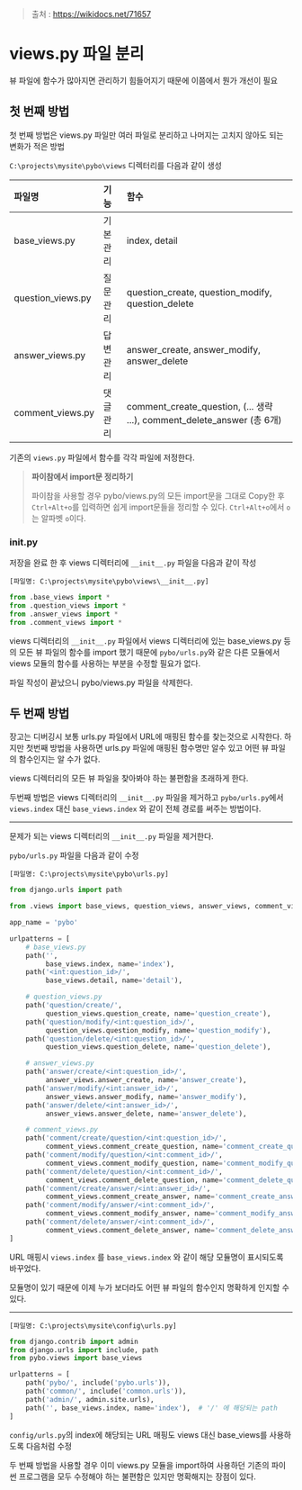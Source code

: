 > 출처 : https://wikidocs.net/71657



# views.py 파일 분리

뷰 파일에 함수가 많아지면 관리하기 힘들어지기 때문에 이쯤에서 뭔가 개선이 필요



## 첫 번째 방법

첫 번째 방법은 views.py 파일만 여러 파일로 분리하고 나머지는 고치지 않아도 되는 변화가 적은 방법

`C:\projects\mysite\pybo\views` 디렉터리를 다음과 같이 생성

| 파일명            | 기능     | 함수                                                         |
| :---------------- | :------- | :----------------------------------------------------------- |
| base_views.py     | 기본관리 | index, detail                                                |
| question_views.py | 질문관리 | question_create, question_modify, question_delete            |
| answer_views.py   | 답변관리 | answer_create, answer_modify, answer_delete                  |
| comment_views.py  | 댓글관리 | comment_create_question, (... 생략 ...), comment_delete_answer (총 6개) |

기존의 `views.py` 파일에서 함수를 각각 파일에 저정한다.

> **파이참에서 import문 정리하기**
>
> 파이참을 사용할 경우 pybo/views.py의 모든 import문을 그대로 Copy한 후 `Ctrl+Alt+o`를 입력하면 쉽게 import문들을 정리할 수 있다. `Ctrl+Alt+o`에서 `o`는 알파벳 `o`이다.



### __init__.py

저장을 완료 한 후  views 디렉터리에 `__init__.py` 파일을 다음과 같이 작성

`[파일명: C:\projects\mysite\pybo\views\__init__.py]`

```python
from .base_views import *
from .question_views import *
from .answer_views import *
from .comment_views import *
```

views 디렉터리의 `__init__.py` 파일에서 views 디렉터리에 있는 base_views.py 등의 모든 뷰 파일의 함수를 import 했기 때문에 `pybo/urls.py`와 같은 다른 모듈에서 views 모듈의 함수를 사용하는 부분을 수정할 필요가 없다.

파일 작성이 끝났으니 pybo/views.py 파일을 삭제한다.



## 두 번째 방법

장고는 디버깅시 보통 urls.py 파일에서 URL에 매핑된 함수를 찾는것으로 시작한다. 하지만 첫번째 방법을 사용하면 urls.py 파일에 매핑된 함수명만 알수 있고 어떤 뷰 파일의 함수인지는 알 수가 없다.

views 디렉터리의 모든 뷰 파일을 찾아봐야 하는 불편함을 초래하게 한다.

두번째 방법은 views 디렉터리의 `__init__.py` 파일을 제거하고 `pybo/urls.py`에서 `views.index` 대신 `base_views.index` 와 같이 전체 경로를 써주는 방법이다.

---

문제가 되는 views 디렉터리의 `__init__.py` 파일을 제거한다.

`pybo/urls.py` 파일을 다음과 같이 수정

`[파일명: C:\projects\mysite\pybo\urls.py]`

```python
from django.urls import path

from .views import base_views, question_views, answer_views, comment_views

app_name = 'pybo'

urlpatterns = [
    # base_views.py
    path('',
         base_views.index, name='index'),
    path('<int:question_id>/',
         base_views.detail, name='detail'),

    # question_views.py
    path('question/create/',
         question_views.question_create, name='question_create'),
    path('question/modify/<int:question_id>/',
         question_views.question_modify, name='question_modify'),
    path('question/delete/<int:question_id>/',
         question_views.question_delete, name='question_delete'),

    # answer_views.py
    path('answer/create/<int:question_id>/',
         answer_views.answer_create, name='answer_create'),
    path('answer/modify/<int:answer_id>/',
         answer_views.answer_modify, name='answer_modify'),
    path('answer/delete/<int:answer_id>/',
         answer_views.answer_delete, name='answer_delete'),

    # comment_views.py
    path('comment/create/question/<int:question_id>/',
         comment_views.comment_create_question, name='comment_create_question'),
    path('comment/modify/question/<int:comment_id>/',
         comment_views.comment_modify_question, name='comment_modify_question'),
    path('comment/delete/question/<int:comment_id>/',
         comment_views.comment_delete_question, name='comment_delete_question'),
    path('comment/create/answer/<int:answer_id>/',
         comment_views.comment_create_answer, name='comment_create_answer'),
    path('comment/modify/answer/<int:comment_id>/',
         comment_views.comment_modify_answer, name='comment_modify_answer'),
    path('comment/delete/answer/<int:comment_id>/',
         comment_views.comment_delete_answer, name='comment_delete_answer'),
]
```

URL 매핑시 `views.index` 를 `base_views.index` 와 같이 해당 모듈명이 표시되도록 바꾸었다.

모듈명이 있기 때문에 이제 누가 보더라도 어떤 뷰 파일의 함수인지 명확하게 인지할 수 있다.

---

`[파일명: C:\projects\mysite\config\urls.py]`

```python
from django.contrib import admin
from django.urls import include, path
from pybo.views import base_views

urlpatterns = [
    path('pybo/', include('pybo.urls')),
    path('common/', include('common.urls')),
    path('admin/', admin.site.urls),
    path('', base_views.index, name='index'),  # '/' 에 해당되는 path
]
```

`config/urls.py`의 index에 해당되는 URL 매핑도 views 대신 base_views를 사용하도록 다음처럼 수정

두 번째 방법을 사용할 경우 이미 views.py 모듈을 import하여 사용하던 기존의 파이썬 프로그램을 모두 수정해야 하는 불편함은 있지만 명확해지는 장점이 있다.